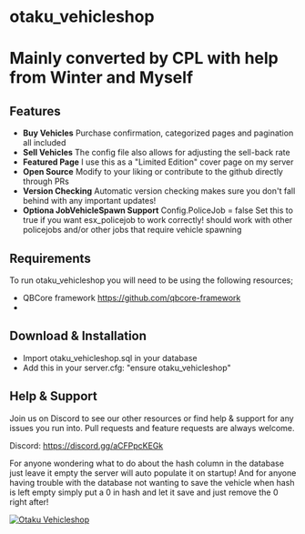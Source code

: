 # otaku_vehicleshop

# Mainly converted by CPL with help from Winter and Myself

## Features

- **Buy Vehicles**
Purchase confirmation, categorized pages and pagination all included
- **Sell Vehicles**
The config file also allows for adjusting the sell-back rate
- **Featured Page**
I use this as a "Limited Edition" cover page on my server
- **Open Source**
Modify to your liking or contribute to the github directly through PRs
- **Version Checking**
Automatic version checking makes sure you don't fall behind with any important updates!
- **Optiona JobVehicleSpawn Support**
Config.PoliceJob = false Set this to true if you want esx_policejob to work correctly! should work with other policejobs and/or other jobs that require vehicle spawning

## Requirements

To run otaku_vehicleshop you will need to be using the following resources;

- QBCore framework https://github.com/qbcore-framework
- 
## Download & Installation

- Import otaku_vehicleshop.sql in your database
- Add this in your server.cfg: "ensure otaku_vehicleshop"

## Help & Support

Join us on Discord to see our other resources or find help & support for any issues you run into.
Pull requests and feature requests are always welcome.

Discord: https://discord.gg/aCFPpcKEGk

For anyone wondering what to do about the hash column in the database just leave it empty the server will auto populate it on startup!
And for anyone having trouble with the database not wanting to save the vehicle when hash is left empty simply put a 0 in hash and let it save and just remove the 0 right after!

[![Otaku Vehicleshop](https://i.imgur.com/sUexFGm.png)](https://www.youtube.com/watch?v=o1ak6P9nf98 "Otaku Vehicleshop")
